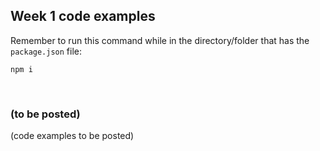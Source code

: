 ## Week 1 code examples

Remember to run this command while in the directory/folder that has the `package.json` file:

```
npm i
```

<br>

### (to be posted)

(code examples to be posted)

<br>
